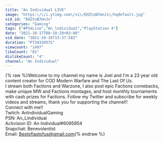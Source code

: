 ```yaml
---
title: "An Individual LIVE"
image: "https:\/\/i.ytimg.com\/vi\/EHZtuN7mnJs\/hqdefault.jpg"
vid_id: "EHZtuN7mnJs"
categories: "Gaming"
tags: ["#PS4Live","An_lndividuaI","PlayStation 4"]
date: "2021-10-17T08:10:28+03:00"
vid_date: "2021-10-16T15:37:58Z"
duration: "PT2H31M37S"
viewcount: "1497"
likeCount: "81"
dislikeCount: "4"
channel: "An Individual"
---
```

{% raw %}Welcome to my channel my name is Joel and I'm a 23 year old content creator for COD Modern Warfare and The Last Of Us.<br />I stream both Factions and Warzone,  I also post epic Factions comebacks, make unique MW and Factions montages, and host monthly tournaments with cash prizes for Factions. Follow my Twitter and subscribe for weekly videos and streams, thank you for supporting the channel!!<br />Connect with me!!<br />Twitch: AnIndividualGaming<br />PSN: An_Lindividuai<br />Activision ID: An Individual#6095954<br />Snapchat: Benevolentist<br />Email: Bestoflastofus@gmail.com{% endraw %}
